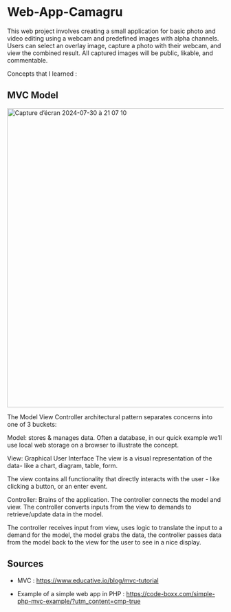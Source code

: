 # Web-App-Camagru


This web project involves creating a small application for basic photo and video editing using a webcam and predefined images with alpha channels. Users can select an overlay image, capture a photo with their webcam, and view the combined result. All captured images will be public, likable, and commentable.

Concepts that I learned :

<h2> MVC Model </h2>

<img width="695" alt="Capture d’écran 2024-07-30 à 21 07 10" src="https://github.com/user-attachments/assets/af0151cb-1b22-412e-9c1b-dff46fbb7ee9">

The Model View Controller architectural pattern separates concerns into one of 3 buckets:

Model: stores & manages data.
Often a database, in our quick example we’ll use local web storage on a browser to illustrate the concept.

View: Graphical User Interface
The view is a visual representation of the data- like a chart, diagram, table, form.

The view contains all functionality that directly interacts with the user - like clicking a button, or an enter event.

Controller: Brains of the application.
The controller connects the model and view. The controller converts inputs from the view to demands to retrieve/update data in the model.

The controller receives input from view, uses logic to translate the input to a demand for the model, the model grabs the data, the controller passes data from the model back to the view for the user to see in a nice display.

<h2> Sources </h2>

- MVC : https://www.educative.io/blog/mvc-tutorial

- Example of a simple web app in PHP : https://code-boxx.com/simple-php-mvc-example/?utm_content=cmp-true
